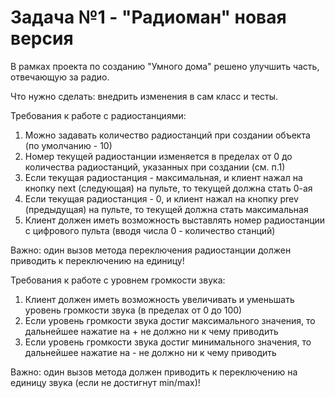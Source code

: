 # **Задача №1 - "Радиоман" новая версия**

В рамках проекта по созданию "Умного дома" решено улучшить часть, отвечающую за радио.

Что нужно сделать: внедрить изменения в сам класс и тесты.

Требования к работе с радиостанциями:

1.  Можно задавать количество радиостанций при создании объекта (по умолчанию - 10)
2.  Номер текущей радиостанции изменяется в пределах от 0 до количества радиостанций, указанных при создании (см. п.1)
3.  Если текущая радиостанция - максимальная, и клиент нажал на кнопку next (следующая) на пульте, то текущей должна стать 0-ая
4.  Если текущая радиостанция - 0, и клиент нажал на кнопку prev (предыдущая) на пульте, то текущей должна стать максимальная
5.  Клиент должен иметь возможность выставлять номер радиостанции с цифрового пульта (вводя числа 0 - количество станций)

Важно: один вызов метода переключения радиостанции должен приводить к переключению на единицу!

Требования к работе с уровнем громкости звука:

1.  Клиент должен иметь возможность увеличивать и уменьшать уровень громкости звука (в пределах от 0 до 100)
2.  Если уровень громкости звука достиг максимального значения, то дальнейшее нажатие на + не должно ни к чему приводить
3.  Если уровень громкости звука достиг минимального значения, то дальнейшее нажатие на - не должно ни к чему приводить

Важно: один вызов метода должен приводить к переключению на единицу звука (если не достигнут min/max)!